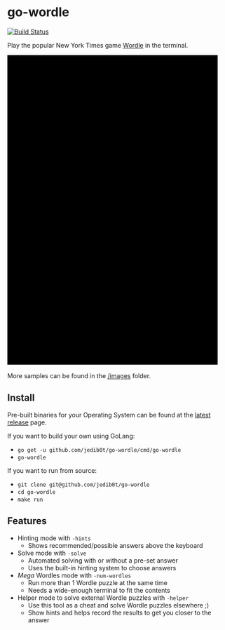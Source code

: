 # go-wordle

[![Build Status](https://github.com/jedib0t/go-wordle/workflows/CI/badge.svg?branch=main)](https://github.com/jedib0t/go-wordle/actions?query=workflow%3ACI+event%3Apush+branch%3Amain)

Play the popular New York Times
game [Wordle](https://www.nytimes.com/games/wordle/index.html)
in the terminal.

<img src="images/solver.gif" alt="go-wordle -solve"/>

More samples can be found in the [/images](images) folder.

## Install

Pre-built binaries for your Operating System can be found at
the [latest release](https://github.com/jedib0t/go-wordle/releases/latest)
page.

If you want to build your own using GoLang:

* `go get -u github.com/jedib0t/go-wordle/cmd/go-wordle`
* `go-wordle`

If you want to run from source:

* `git clone git@github.com/jedib0t/go-wordle`
* `cd go-wordle`
* `make run`

## Features

* Hinting mode with `-hints`
    * Shows recommended/possible answers above the keyboard
* Solve mode with `-solve`
    * Automated solving with or without a pre-set answer
    * Uses the built-in hinting system to choose answers
* _Mega_ Wordles mode with `-num-wordles`
    * Run more than 1 Wordle puzzle at the same time
    * Needs a wide-enough terminal to fit the contents
* Helper mode to solve external Wordle puzzles with `-helper`
    * Use this tool as a cheat and solve Wordle puzzles elsewhere ;)
    * Show hints and helps record the results to get you closer to the answer
